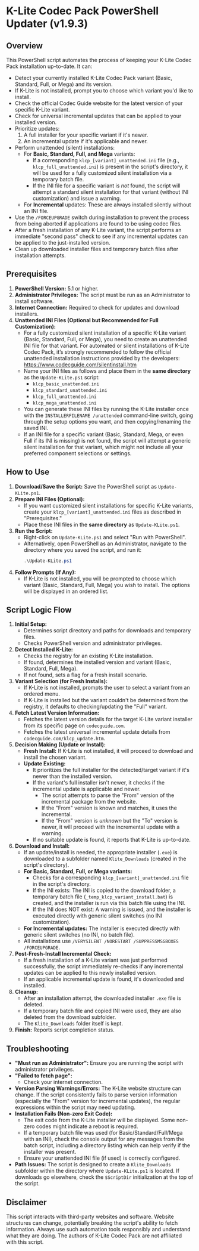 # K-Lite Codec Pack PowerShell Updater (v1.9.3)

## Overview

This PowerShell script automates the process of keeping your K-Lite Codec Pack installation up-to-date. It can:

*   Detect your currently installed K-Lite Codec Pack variant (Basic, Standard, Full, or Mega) and its version.
*   If K-Lite is not installed, prompt you to choose which variant you'd like to install.
*   Check the official Codec Guide website for the latest version of your specific K-Lite variant.
*   Check for universal incremental updates that can be applied to your installed version.
*   Prioritize updates:
    1.  A full installer for your specific variant if it's newer.
    2.  An incremental update if it's applicable and newer.
*   Perform unattended (silent) installations:
    *   For **Basic, Standard, Full, and Mega** variants:
        *   If a corresponding `klcp_[variant]_unattended.ini` file (e.g., `klcp_full_unattended.ini`) is present in the script's directory, it will be used for a fully customized silent installation via a temporary batch file.
        *   If the INI file for a specific variant is *not* found, the script will attempt a standard silent installation for that variant (without INI customization) and issue a warning.
    *   For **Incremental** updates: These are always installed silently without an INI file.
*   Use the `/FORCEUPGRADE` switch during installation to prevent the process from being aborted if applications are found to be using codec files.
*   After a fresh installation of any K-Lite variant, the script performs an immediate "second pass" check to see if any incremental updates can be applied to the just-installed version.
*   Clean up downloaded installer files and temporary batch files after installation attempts.

## Prerequisites

1.  **PowerShell Version:** 5.1 or higher.
2.  **Administrator Privileges:** The script must be run as an Administrator to install software.
3.  **Internet Connection:** Required to check for updates and download installers.
4.  **Unattended INI Files (Optional but Recommended for Full Customization):**
    *   For a fully customized silent installation of a specific K-Lite variant (Basic, Standard, Full, or Mega), you need to create an unattended INI file for that variant. For automated or silent installations of K-Lite Codec Pack, it’s strongly recommended to follow the official unattended installation instructions provided by the developers: https://www.codecguide.com/silentinstall.htm
    *   Name your INI files as follows and place them in the **same directory** as the `Update-KLite.ps1` script:
        *   `klcp_basic_unattended.ini`
        *   `klcp_standard_unattended.ini`
        *   `klcp_full_unattended.ini`
        *   `klcp_mega_unattended.ini`
    *   You can generate these INI files by running the K-Lite installer once with the `INSTALLERFILENAME /unattended` command-line switch, going through the setup options you want, and then copying/renaming the saved INI.
    *   If an INI file for a specific variant (Basic, Standard, Mega, or even Full if its INI is missing) is not found, the script will attempt a generic silent installation for that variant, which might not include all your preferred component selections or settings.

## How to Use

1.  **Download/Save the Script:** Save the PowerShell script as `Update-KLite.ps1`.
2.  **Prepare INI Files (Optional):**
    *   If you want customized silent installations for specific K-Lite variants, create your `klcp_[variant]_unattended.ini` files as described in "Prerequisites."
    *   Place these INI files in the **same directory** as `Update-KLite.ps1`.
3.  **Run the Script:**
    *   Right-click on `Update-KLite.ps1` and select "Run with PowerShell".
    *   Alternatively, open PowerShell as an Administrator, navigate to the directory where you saved the script, and run it:
        ```powershell
        .\Update-KLite.ps1
        ```
4.  **Follow Prompts (If Any):**
    *   If K-Lite is not installed, you will be prompted to choose which variant (Basic, Standard, Full, Mega) you wish to install. The options will be displayed in an ordered list.

## Script Logic Flow

1.  **Initial Setup:**
    *   Determines script directory and paths for downloads and temporary files.
    *   Checks PowerShell version and administrator privileges.
2.  **Detect Installed K-Lite:**
    *   Checks the registry for an existing K-Lite installation.
    *   If found, determines the installed version and variant (Basic, Standard, Full, Mega).
    *   If not found, sets a flag for a fresh install scenario.
3.  **Variant Selection (for Fresh Installs):**
    *   If K-Lite is not installed, prompts the user to select a variant from an ordered menu.
    *   If K-Lite is installed but the variant couldn't be determined from the registry, it defaults to checking/updating the "Full" variant.
4.  **Fetch Latest Version Information:**
    *   Fetches the latest version details for the target K-Lite variant installer from its specific page on `codecguide.com`.
    *   Fetches the latest universal incremental update details from `codecguide.com/klcp_update.htm`.
5.  **Decision Making (Update or Install):**
    *   **Fresh Install:** If K-Lite is not installed, it will proceed to download and install the chosen variant.
    *   **Update Existing:**
        *   It prioritizes the full installer for the detected/target variant if it's newer than the installed version.
        *   If the variant's full installer isn't newer, it checks if the incremental update is applicable and newer.
            *   The script attempts to parse the "From" version of the incremental package from the website.
            *   If the "From" version is known and matches, it uses the incremental.
            *   If the "From" version is *unknown* but the "To" version is newer, it will proceed with the incremental update with a warning.
        *   If no suitable update is found, it reports that K-Lite is up-to-date.
6.  **Download and Install:**
    *   If an update/install is needed, the appropriate installer (`.exe`) is downloaded to a subfolder named `Klite_Downloads` (created in the script's directory).
    *   **For Basic, Standard, Full, or Mega variants:**
        *   Checks for a corresponding `klcp_[variant]_unattended.ini` file in the script's directory.
        *   If the INI exists: The INI is copied to the download folder, a temporary batch file (`_temp_klcp_variant_install.bat`) is created, and the installer is run via this batch file using the INI.
        *   If the INI does NOT exist: A warning is issued, and the installer is executed directly with generic silent switches (no INI customization).
    *   **For Incremental updates:** The installer is executed directly with generic silent switches (no INI, no batch file).
    *   All installations use `/VERYSILENT /NORESTART /SUPPRESSMSGBOXES /FORCEUPGRADE`.
7.  **Post-Fresh-Install Incremental Check:**
    *   If a fresh installation of a K-Lite variant was just performed successfully, the script immediately re-checks if any incremental updates can be applied to this newly installed version.
    *   If an applicable incremental update is found, it's downloaded and installed.
8.  **Cleanup:**
    *   After an installation attempt, the downloaded installer `.exe` file is deleted.
    *   If a temporary batch file and copied INI were used, they are also deleted from the download subfolder.
    *   The `Klite_Downloads` folder itself is kept.
9.  **Finish:** Reports script completion status.

## Troubleshooting

*   **"Must run as Administrator":** Ensure you are running the script with administrator privileges.
*   **"Failed to fetch page":**
    *   Check your internet connection.
*   **Version Parsing Warnings/Errors:** The K-Lite website structure can change. If the script consistently fails to parse version information (especially the "From" version for incremental updates), the regular expressions within the script may need updating.
*   **Installation Fails (Non-zero Exit Code):**
    *   The exit code from the K-Lite installer will be displayed. Some non-zero codes might indicate a reboot is required.
    *   If a temporary batch file was used (for Basic/Standard/Full/Mega with an INI), check the console output for any messages from the batch script, including a directory listing which can help verify if the installer was present.
    *   Ensure your unattended INI file (if used) is correctly configured.
*   **Path Issues:** The script is designed to create a `Klite_Downloads` subfolder within the directory where `Update-KLite.ps1` is located. If downloads go elsewhere, check the `$ScriptDir` initialization at the top of the script.

## Disclaimer

This script interacts with third-party websites and software. Website structures can change, potentially breaking the script's ability to fetch information. Always use such automation tools responsibly and understand what they are doing. The authors of K-Lite Codec Pack are not affiliated with this script.
